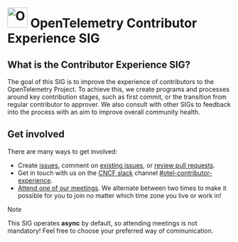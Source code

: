 # <img src="https://opentelemetry.io/img/logos/opentelemetry-logo-nav.png" alt="OpenTelemetry Icon" width="45" height=""> OpenTelemetry Contributor Experience SIG

## What is the Contributor Experience SIG?

The goal of this SIG is to improve the experience of contributors to the OpenTelemetry Project. 
To achieve this, we create programs and processes around key contribution stages, such as first commit, or the transition from regular contributor to approver.  We also consult with other SIGs to feedback into the process with an aim to improve overall community health.

## Get involved

There are many ways to get involved:

- Create [issues](https://github.com/open-telemetry/sig-contributor-experience/issues/new), comment on [existing issues](https://github.com/open-telemetry/sig-contributor-experience/issues/), or [review pull requests](https://github.com/open-telemetry/sig-contributor-experience/pulls).
- Get in touch with us on the [CNCF slack](https://slack.cncf.io/) channel [#otel-contributor-experience](https://cloud-native.slack.com/archives/C06TMJ2R0SK).
- [Attend one of our meetings](https://docs.google.com/document/d/1CTQI0p3QF8JP8reV8z_ggcs8KE5YVPpQGvAQknw4qP0/edit#heading=h.x3xl5syz15zx). We alternate between two times to make it possible for you to join no matter which time zone you live or work in! 

> [!NOTE]
> This SIG operates **async** by default, so attending meetings is not mandatory! Feel free to choose your preferred way of communication.
